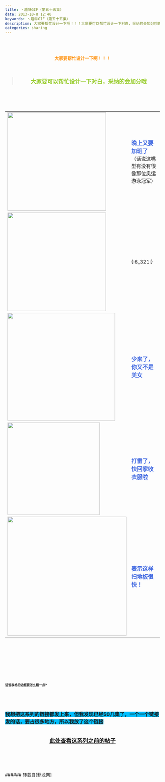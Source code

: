 ```yaml
---
title: 丶趣味GIF（第五十五集）
date: 2013-10-8 12:40
keywords: 丶趣味GIF（第五十五集）
description: 大家要帮忙设计一下啊！！！大家要可以帮忙设计一下对白，采纳的会加分哦晚上又要加班了（话说这嘴型有没有很像那位奥运游泳冠军）{:6_321:}少来了，你又不是美女打雷了，快回家收衣服啦表示这样扫地板很快！话说表格的边框要怎么粗一点?我想把这系列的链接都发上来，但我发现已经50几集了，一个一个链接发的话，要占很多地方，所以我放了这个链接此处查看这系列之前的帖子
categories: sharing
---
```

<td class="t_f" id="postmessage_60743">

<br/>
<br/>
<div align="center"><strong><font color="#ff8c00"><br/>
</font></strong></div><div align="center"><strong><font color="#ff8c00">大家要帮忙设计一下啊！！！</font></strong></div><br/>
<strong><font size="4"><br/>
</font></strong><div align="center"><div class="quote"><blockquote><strong><font size="4"><font color="#9acd32">大家要可以帮忙设计一下对白，采纳的会加分哦</font></font></strong><img alt="" border="0" onclick="" onmouseover="" smilieid="98" src="static/image/smiley/qiubilong/14.gif"/></blockquote></div><br/>
<strong><font size="4"><br/>
</font></strong><br/>
<table cellspacing="0" class="t_table"><tr><td>

<img aid="24059" class="zoom" data-cf-modified-7664e8b01b16afcb82f2f398-="" file="data/attachment/forum/201310/08/122703kqjckvyghwyqt7hi.gif" id="aimg_24059" inpost="1" onclick="" onmouseover="" src="http://www.flw.ph/data/attachment/forum/201310/08/122703kqjckvyghwyqt7hi.gif" width="320" zoomfile="data/attachment/forum/201310/08/122703kqjckvyghwyqt7hi.gif"/>


</td><td><font size="4"><font color="#4169e1"><strong>晚上又要加班了</strong></font></font><img alt="" border="0" onclick="" onmouseover="" smilieid="257" src="static/image/smiley/Xiongmao/12.gif"/>（话说这嘴型有没有很像那位奥运游泳冠军）</td></tr><tr><td>

<img aid="24062" class="zoom" data-cf-modified-7664e8b01b16afcb82f2f398-="" file="data/attachment/forum/201310/08/122813zi2e468m16mwdrei.gif" id="aimg_24062" inpost="1" onclick="" onmouseover="" src="http://www.flw.ph/data/attachment/forum/201310/08/122813zi2e468m16mwdrei.gif" width="320" zoomfile="data/attachment/forum/201310/08/122813zi2e468m16mwdrei.gif"/>


</td><td>{:6_321:}</td></tr><tr><td>

<img aid="24061" class="zoom" data-cf-modified-7664e8b01b16afcb82f2f398-="" file="data/attachment/forum/201310/08/122806ntttam4tzts99e4s.gif" id="aimg_24061" inpost="1" onclick="" onmouseover="" src="http://www.flw.ph/data/attachment/forum/201310/08/122806ntttam4tzts99e4s.gif" width="350" zoomfile="data/attachment/forum/201310/08/122806ntttam4tzts99e4s.gif"/>


</td><td><font size="4"><font color="#4169e1"><strong>少来了，你又不是美女</strong></font></font><img alt="" border="0" onclick="" onmouseover="" smilieid="249" src="static/image/smiley/Xiongmao/24.gif"/></td></tr><tr><td>

<img aid="24064" class="zoom" data-cf-modified-7664e8b01b16afcb82f2f398-="" file="data/attachment/forum/201310/08/123230f589dz4i9dj8h43g.gif" id="aimg_24064" inpost="1" onclick="" onmouseover="" src="http://www.flw.ph/data/attachment/forum/201310/08/123230f589dz4i9dj8h43g.gif" width="300" zoomfile="data/attachment/forum/201310/08/123230f589dz4i9dj8h43g.gif"/>


</td><td><font size="4"><font color="#4169e1"><strong>打雷了，快回家收衣服啦</strong></font></font><img alt="" border="0" onclick="" onmouseover="" smilieid="249" src="static/image/smiley/Xiongmao/24.gif"/></td></tr><tr><td>

<img aid="24060" class="zoom" data-cf-modified-7664e8b01b16afcb82f2f398-="" file="data/attachment/forum/201310/08/122736xspjysncihi3cuii.gif" id="aimg_24060" inpost="1" onclick="" onmouseover="" src="http://www.flw.ph/data/attachment/forum/201310/08/122736xspjysncihi3cuii.gif" width="387" zoomfile="data/attachment/forum/201310/08/122736xspjysncihi3cuii.gif"/>


</td><td><font size="4"><font color="#4169e1"><strong>表示这样扫地板很快！</strong></font></font><img alt="" border="0" onclick="" onmouseover="" smilieid="95" src="static/image/smiley/qiubilong/19.gif"/></td></tr></table></div><strong><font size="4"><strong><font size="4"><br/>
</font></strong></font><br/>
<br/>
<div align="center"><font size="4"><img alt="" border="0" onclick="" onmouseover="" smilieid="249" src="static/image/smiley/Xiongmao/24.gif"/></font></div><font size="4"><strong><font size="4"><br/>
</font></strong></font><br/>
<font size="4"><strong><font size="4"><br/>
</font></strong></font><br/>
<font size="1">话说表格的边框要怎么粗一点?</font></strong><img alt="" border="0" onclick="" onmouseover="" smilieid="249" src="static/image/smiley/Xiongmao/24.gif"/><strong><font size="1"><br/>
</font></strong><br/>
<strong><font size="1"><br/>
</font></strong><br/>
<strong><font size="1"><br/>
</font></strong><br/>
<strong><font style="background-color:rgb(0, 191, 255)"><font size="3">我想把这系列的链接都发上来，但我发现已经50几集了，一个一个链接发的话，要占很多地方，所以我放了这个链接</font></font></strong><strong><font style="background-color:rgb(0, 191, 255)"><font size="3"><br/>
</font></font></strong><br/>
<strong><font style="background-color:rgb(0, 191, 255)"><font size="3"><br/>
<div align="center"><img alt="" border="0" onclick="" onmouseover="" smilieid="249" src="static/image/smiley/Xiongmao/24.gif"/><font size="4"><font color="#ff0000"><strong><a href="http://www.flw.ph/home.php?mod=space&amp;uid=41&amp;do=thread&amp;view=me&amp;from=space" target="_blank">此处查看这系列之前的帖子</a></strong></font></font><img alt="" border="0" onclick="" onmouseover="" smilieid="249" src="static/image/smiley/Xiongmao/24.gif"/></div><br/>
</font></font></strong><br/>
<br/>
<br/>
<br/>
</td>
###### 转载自[菲龙网]